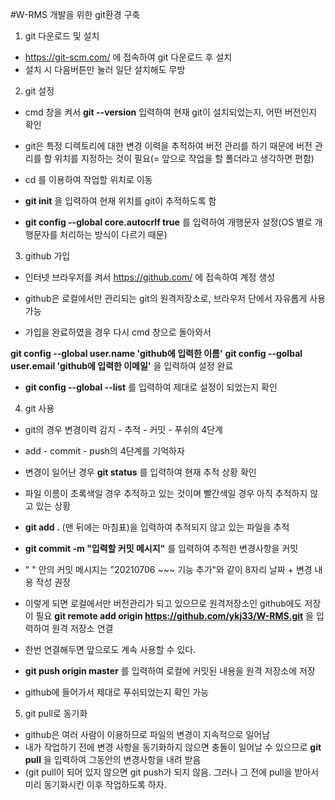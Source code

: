 #W-RMS 개발을 위한 git환경 구축


1. git 다운로드 및 설치
- https://git-scm.com/ 에 접속하여 git 다운로드 후 설치
- 설치 시 다음버튼만 눌러 일단 설치해도 무방


2. git 설정
- cmd 창을 켜서
**git --version**
입력하여 현재 git이 설치되었는지, 어떤 버전인지 확인

- git은 특정 디렉토리에 대한 변경 이력을 추적하여 버전 관리를 하기 때문에 버전 관리를 할 위치를 지정하는 것이 필요(= 앞으로 작업을 할 폴더라고 생각하면 편함)

- cd 를 이용하여 작업할 위치로 이동

- **git init**
을 입력하여 현재 위치를 git이 추적하도록 함

- **git config --global core.autocrlf true**
를 입력하여 개행문자 설정(OS 별로 개행문자를 처리하는 방식이 다르기 때문)

3. github 가입
- 인터넷 브라우저를 켜서 https://github.com/ 에 접속하여 계정 생성
- github은 로컬에서만 관리되는 git의 원격저장소로, 브라우저 단에서 자유롭게 사용가능

- 가입을 완료하였을 경우 다시 cmd 창으로 돌아와서

**git config --global user.name 'github에 입력한 이름'**
**git config --golbal user.email 'github에 입력한 이메일'**
을 입력하여 설정 완료

- **git config --global --list**
를 입력하여 제대로 설정이 되었는지 확인


4. git 사용
- git의 경우 변경이력 감지 - 추적 - 커밋 - 푸쉬의 4단계
- add - commit - push의 4단계를 기억하자

- 변경이 일어난 경우 
**git status**
를 입력하여 현재 추적 상황 확인
- 파일 이름이 초록색일 경우 추적하고 있는 것이며 빨간색일 경우 아직 추적하지 않고 있는 상황

- **git add .**
(맨 뒤에는 마침표)을 입력하여 추적되지 않고 있는 파일을 추적

- **git commit -m "입력할 커밋 메시지"**
를 입력하여 추적한 변경사항을 커밋
- " " 안의 커밋 메시지는 "20210706 ~~~ 기능 추가"와 같이 8자리 날짜 + 변경 내용 작성 권장

- 이렇게 되면 로컬에서만 버전관리가 되고 있으므로 원격저장소인 github에도 저장이 필요
**git remote add origin https://github.com/ykj33/W-RMS.git**
을 입력하여 원격 저장소 연결
- 한번 연결해두면 앞으로도 계속 사용할 수 있다.

- **git push origin master**
를 입력하여 로컬에 커밋된 내용을 원격 저장소에 저장

- github에 들어가서 제대로 푸쉬되었는지 확인 가능

5. git pull로 동기화
- github은 여러 사람이 이용하므로 파일의 변경이 지속적으로 일어남
- 내가 작업하기 전에 변경 사항을 동기화하지 않으면 충돌이 일어날 수 있으므로
**git pull**
을 입력하여 그동안의 변경사항을 내려 받음
- (git pull이 되어 있지 않으면 git push가 되지 않음. 그러나 그 전에 pull을 받아서 미리 동기화시킨 이후 작업하도록 하자.

